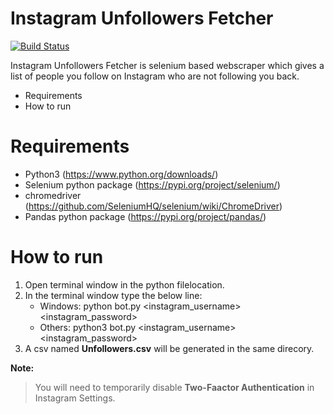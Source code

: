﻿# Instagram Unfollowers Fetcher

[![Build Status](https://travis-ci.org/joemccann/dillinger.svg?branch=master)](https://github.com/rupesh-biswas/Instagram_Unfollowers)

Instagram Unfollowers Fetcher is selenium based webscraper which gives a list of people you follow on Instagram who are not following you back.

  - Requirements
  - How to run

# Requirements
  - Python3 (https://www.python.org/downloads/)
  - Selenium python package (https://pypi.org/project/selenium/)
  - chromedriver (https://github.com/SeleniumHQ/selenium/wiki/ChromeDriver)
  - Pandas python package (https://pypi.org/project/pandas/)

# How to run
  1. Open terminal window in the python filelocation.
  2. In the terminal window type the below line:
        - Windows: python bot.py <instagram_username> <instagram_password>
        - Others: python3 bot.py <instagram_username> <instagram_password>
  3. A csv named **Unfollowers.csv** will be generated in the same direcory. 

**Note:**
> You will need to temporarily disable **Two-Faactor Authentication** in Instagram Settings.
